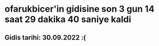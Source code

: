 # ofarukbicer'in gidisine son 3 gun 14 saat 29 dakika 40 saniye kaldi

## Gidis tarihi: 30.09.2022 :(